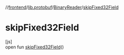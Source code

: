 //[frontend](../../../index.md)/[lib.protobuf](../index.md)/[BinaryReader](index.md)/[skipFixed32Field](skip-fixed32-field.md)

# skipFixed32Field

[js]\
open fun [skipFixed32Field](skip-fixed32-field.md)()
